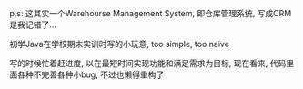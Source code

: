 ﻿p.s: 这其实一个Warehourse Management System, 即仓库管理系统, 写成CRM是我记错了...

初学Java在学校期末实训时写的小玩意, too simple, too naive

写的时候忙着赶进度, 以在最短时间实现功能和满足需求为目标, 现在看来, 代码里面各种不完善各种小bug, 不过也懒得重构了

